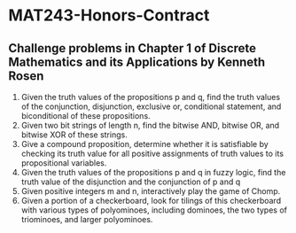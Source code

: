 # MAT243-Honors-Contract
## Challenge problems in Chapter 1 of Discrete Mathematics and its Applications by Kenneth Rosen
1. Given the truth values of the propositions p and q, find the
truth values of the conjunction, disjunction, exclusive or,
conditional statement, and biconditional of these propositions.
2. Given two bit strings of length n, find the bitwise AND,
bitwise OR, and bitwise XOR of these strings.
3. Give a compound proposition, determine whether it is satisfiable by checking its truth value for all positive assignments of truth values to its propositional variables.
4. Given the truth values of the propositions p and q in
fuzzy logic, find the truth value of the disjunction and
the conjunction of p and q
5. Given positive integers m and n, interactively play the game
of Chomp.
6. Given a portion of a checkerboard, look for tilings of this
checkerboard with various types of polyominoes, including
dominoes, the two types of triominoes, and larger polyominoes.

